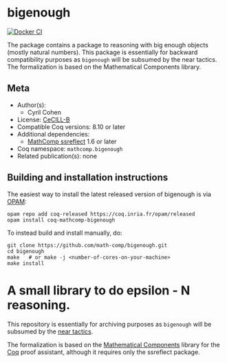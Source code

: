 <!---
This file was generated from `meta.yml`, please do not edit manually.
Follow the instructions on https://github.com/coq-community/templates to regenerate.
--->
# bigenough

[![Docker CI][docker-action-shield]][docker-action-link]

[docker-action-shield]: https://github.com/math-comp/bigenough/workflows/Docker%20CI/badge.svg?branch=master
[docker-action-link]: https://github.com/math-comp/bigenough/actions?query=workflow:"Docker%20CI"




The package contains a package to reasoning with big enough objects
(mostly natural numbers). This package is essentially for backward
compatibility purposes as `bigenough` will be subsumed by the near
tactics. The formalization is based on the Mathematical Components
library.

## Meta

- Author(s):
  - Cyril Cohen
- License: [CeCILL-B](LICENSE)
- Compatible Coq versions: 8.10 or later
- Additional dependencies:
  - [MathComp ssreflect](https://math-comp.github.io) 1.6 or later
- Coq namespace: `mathcomp.bigenough`
- Related publication(s): none

## Building and installation instructions

The easiest way to install the latest released version of bigenough
is via [OPAM](https://opam.ocaml.org/doc/Install.html):

```shell
opam repo add coq-released https://coq.inria.fr/opam/released
opam install coq-mathcomp-bigenough
```

To instead build and install manually, do:

``` shell
git clone https://github.com/math-comp/bigenough.git
cd bigenough
make   # or make -j <number-of-cores-on-your-machine> 
make install
```


# A small library to do epsilon - N reasoning.

This repository is essentially for archiving purposes as `bigenough`
will be subsumed by the [near tactics](https://github.com/math-comp/analysis/blob/9bfd5a1971c6989f51d9c44341bb71b2fd5e3c76/topology.v#L93).

The formalization is based on the [Mathematical Components](https://github.com/math-comp/math-comp) library for the [Coq](https://coq.inria.fr) proof assistant,
although it requires only the ssreflect package.
